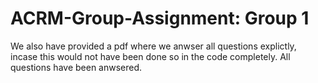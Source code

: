 # ACRM-Group-Assignment: Group 1

We also have provided a pdf where we anwser all questions explictly,
incase this would not have been done so in the code completely. 
All questions have been anwsered.
